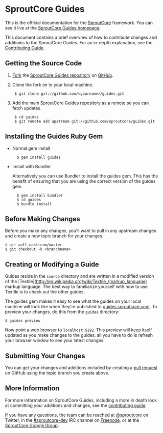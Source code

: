 SproutCore Guides
=================

This is the official documentation for the [SproutCore](http://www.sproutcore.com) framework. You can see it live at the [SproutCore Guides homepage](http://guides.sproutcore.com).

This document contains a brief overview of how to contribute changes and additioins to the SproutCore Guides. For an in-depth explanation, see the [Contributing Guide](http://guides.sproutcore.com/contribute.html).

## Getting the Source Code

1. [Fork](https://help.github.com/articles/fork-a-repo) the [SproutCore Guides repository](https://github.com/sproutcore/guides) on [GitHub](http://github.com).

2. Clone the fork on to your local machine.

        $ git clone git://github.com/<yourname>/guides.git

3. Add the main SproutCore Guides repository as a remote so you can fetch updates.

        $ cd guides
        $ git remote add upstream git://github.com/sproutcore/guides.git

## Installing the Guides Ruby Gem

- Normal gem install

        $ gem install guides

- Install with Bundler

    Alternatively you can use Bundler to install the guides gem. This has the benefit of ensuring that you are using the correct version of the guides gem.

        $ gem install bundler
        $ cd guides
        $ bundle install

## Before Making Changes

Before you make any changes, you'll want to pull in any upstream changes and create a new topic branch for your changes.

    $ git pull upstream/master
    $ git checkout -b <branchname>

## Creating or Modifying a Guide

Guides reside in the `source` directory and are written in a modified version of the [Textile](http://en.wikipedia.org/wiki/Textile_(markup_language) markup language. The best way to familiarize yourself with how to use Textile is to check out the other guides.

The guides gem makes it easy to see what the guides on your local machine will look like when they're published to [guides.sproutcore.com](http://guides.sproutcore.com). To preview your changes, do this from the `guides` directory:

    $ guides preview

Now point a web browser to `localhost:9292`. This preview will keep itself updated as you make changes to the guides; all you have to do is refresh your browser window to see your latest changes.

## Submitting Your Changes

You can get your changes and additions included by creating a [pull request](https://help.github.com/articles/using-pull-requests) on GitHub using the topic branch you create above.

## More Information

For more information on SproutCore Guides, including a more in depth look at committing your additions and changes, see the [contributing guide](http://guides.sproutcore.com/contribute.html).

If you have any questions, the team can be reached at [@sproutcore](http://twitter.com/#!/sproutcore) on Twitter, in the [#sproutcore-dev](irc://irc.freenode.net/sproutcore-dev) IRC channel on [Freenode](http://freenode.net/), or at the [SproutCore Google Group](http://groups.google.com/group/sproutcore-dev).
